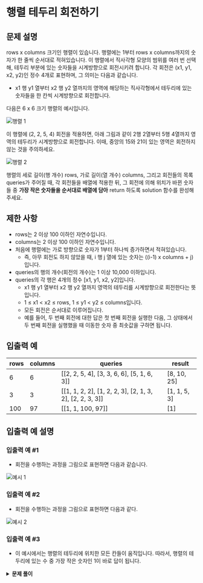 # 행렬 테두리 회전하기

## 문제 설명

rows x columns 크기인 행렬이 있습니다. 행렬에는 1부터 rows x columns까지의 숫자가 한 줄씩 순서대로 적혀있습니다. 이 행렬에서 직사각형 모양의 범위를 여러 번 선택해, 테두리 부분에 있는 숫자들을 시계방향으로 회전시키려 합니다. 각 회전은 (x1, y1, x2, y2)인 정수 4개로 표현하며, 그 의미는 다음과 같습니다.

- x1 행 y1 열부터 x2 행 y2 열까지의 영역에 해당하는 직사각형에서 테두리에 있는 숫자들을 한 칸씩 시계방향으로 회전합니다.

다음은 6 x 6 크기 행렬의 예시입니다.

![행렬 1](https://grepp-programmers.s3.ap-northeast-2.amazonaws.com/files/ybm/4c3c0fab-11f4-43b6-b290-6f4017e9379f/grid_example.png)

이 행렬에 (2, 2, 5, 4) 회전을 적용하면, 아래 그림과 같이 2행 2열부터 5행 4열까지 영역의 테두리가 시계방향으로 회전합니다. 이때, 중앙의 15와 21이 있는 영역은 회전하지 않는 것을 주의하세요.

![행렬 2](https://grepp-programmers.s3.ap-northeast-2.amazonaws.com/files/ybm/962df137-5c71-4091-ad9f-8e322910c1ab/rotation_example.png)

행렬의 세로 길이(행 개수) rows, 가로 길이(열 개수) columns, 그리고 회전들의 목록 queries가 주어질 때, 각 회전들을 배열에 적용한 뒤, 그 회전에 의해 위치가 바뀐 숫자들 중 **가장 작은 숫자들을 순서대로 배열에 담아** return 하도록 solution 함수를 완성해주세요.

## 제한 사항

- rows는 2 이상 100 이하인 자연수입니다.
- columns는 2 이상 100 이하인 자연수입니다.
- 처음에 행렬에는 가로 방향으로 숫자가 1부터 하나씩 증가하면서 적혀있습니다.
  - 즉, 아무 회전도 하지 않았을 때, i 행 j 열에 있는 숫자는 ((i-1) x columns + j)입니다.
- queries의 행의 개수(회전의 개수)는 1 이상 10,000 이하입니다.
- queries의 각 행은 4개의 정수 [x1, y1, x2, y2]입니다.
  - x1 행 y1 열부터 x2 행 y2 열까지 영역의 테두리를 시계방향으로 회전한다는 뜻입니다.
  - 1 ≤ x1 < x2 ≤ rows, 1 ≤ y1 < y2 ≤ columns입니다.
  - 모든 회전은 순서대로 이루어집니다.
  - 예를 들어, 두 번째 회전에 대한 답은 첫 번째 회전을 실행한 다음, 그 상태에서 두 번째 회전을 실행했을 때 이동한 숫자 중 최솟값을 구하면 됩니다.

## 입출력 예

| rows | columns | queries                                                  | result       |
| ---- | ------- | -------------------------------------------------------- | ------------ |
| 6    | 6       | [[2, 2, 5, 4], [3, 3, 6, 6], [5, 1, 6, 3]]               | [8, 10, 25]  |
| 3    | 3       | [[1, 1, 2, 2], [1, 2, 2, 3], [2, 1, 3, 2], [2, 2, 3, 3]] | [1, 1, 5, 3] |
| 100  | 97      | [[1, 1, 100, 97]]                                        | [1]          |

## 입출력 예 설명

### 입출력 예 #1

- 회전을 수행하는 과정을 그림으로 표현하면 다음과 같습니다.

![예시 1](https://grepp-programmers.s3.ap-northeast-2.amazonaws.com/files/ybm/8c8cdd84-d0ec-4b9d-bdf7-f100d0098c5e/example1.png)

### 입출력 예 #2

- 회전을 수행하는 과정을 그림으로 표현하면 다음과 같다.

![예시 2](https://grepp-programmers.s3.ap-northeast-2.amazonaws.com/files/ybm/e3fce2bf-9da9-41e4-926a-5d19b4f31188/example2.png)

### 입출력 예 #3

- 이 예시에서는 행렬의 테두리에 위치한 모든 칸들이 움직입니다. 따라서, 행렬의 테두리에 있는 수 중 가장 작은 숫자인 1이 바로 답이 됩니다.

<details><summary><b>문제 풀이</b></summary><div markdown="1">

```js
const [rows, columns, ...input] = require("fs")
  .readFileSync("./input3.txt")
  .toString()
  .trim()
  .split(/\s/)
  .map((v) => +v);

const queries = new Array(input.length / 4)
  .fill()
  .map((_, r) => new Array(4).fill().map((_, c) => input[c + r * 4]));

function Solution(rows, columns, queries) {
  const matrix = Array.from(Array(rows), (_, r) =>
    Array(columns)
      .fill()
      .map((_, c) => c + r * columns + 1)
  );

  const answer = [];

  queries.forEach((query) => {
    const [x1, y1, x2, y2] = query.map((v) => v - 1);

    const DR = [0, 1, 0, -1];
    const DC = [1, 0, -1, 0];

    let dir = 0;
    let minNum = matrix[rows - 1][columns - 1];

    // 재귀 함수 탈출을 위해 회전해야 할 총 인덱스 개수 구하기
    const getTotalIdx = (x1, y1, x2, y2) => {
      const colGap = x2 - x1 + 1;
      const rowGap = y2 - y1 + 1;

      return colGap * rowGap - (colGap - 2) * (rowGap - 2);
    };

    // 구한 총 개수 저장
    const TOTAL_ROTATE_NUMS = getTotalIdx(x1, y1, x2, y2);

    // 회전 시키기
    const rotateMatrix = (x, y, cnt, temp) => {
      if (cnt === TOTAL_ROTATE_NUMS) return;

      // 현재 인덱스를 저장
      let cur = matrix[x][y];
      // 현재 인덱스를 이전 인덱스로 업데이트
      matrix[x][y] = temp;
      temp = cur;

      // 회전하는 수들 중 가장 작은 수로 업데이트
      minNum = Math.min(minNum, temp);

      let nx = x + DR[dir];
      let ny = y + DC[dir];

      if (nx >= x1 && ny >= y1 && nx <= x2 && ny <= y2) {
        rotateMatrix(nx, ny, cnt + 1, temp);
      } else {
        dir = (dir + 1) % 4;
        nx = x + DR[dir];
        ny = y + DC[dir];

        rotateMatrix(nx, ny, cnt + 1, temp);
      }
    };

    rotateMatrix(x1, y1, (cnt = 0), matrix[x1 + 1][y1]);
    answer.push(minNum);
  });

  console.log(answer);
}

Solution(rows, columns, queries);
```

</div></details>

